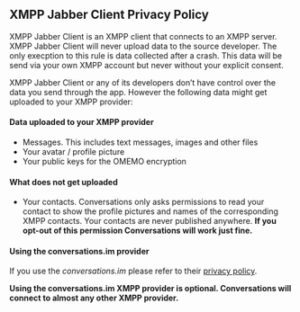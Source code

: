 ## XMPP Jabber Client Privacy Policy

XMPP Jabber Client is an XMPP client that connects to an XMPP server. XMPP Jabber Client will never upload data to the source developer. The only execption to this rule is data collected after a crash. This data will be send via your own XMPP account but never without your explicit consent.

XMPP Jabber Client or any of its developers don’t have control over the data you send through the app. However the following data might get uploaded to your XMPP provider:

#### Data uploaded to your XMPP provider

*   Messages. This includes text messages, images and other files
*   Your avatar / profile picture
*   Your public keys for the OMEMO encryption

#### What does not get uploaded

*   Your contacts. Conversations only asks permissions to read your contact to show the profile pictures and names of the corresponding XMPP contacts. Your contacts are never published anywhere. **If you opt-out of this permission Conversations will work just fine.**

#### Using the conversations.im provider

If you use the _conversations.im_ please refer to their [privacy policy](https://account.conversations.im/privacy/).

**Using the conversations.im XMPP provider is optional. Conversations will connect to almost any other XMPP provider.**
